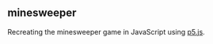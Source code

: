 ## minesweeper
Recreating the minesweeper game in JavaScript using [p5.js][1].

[1]:	https://p5js.org/
